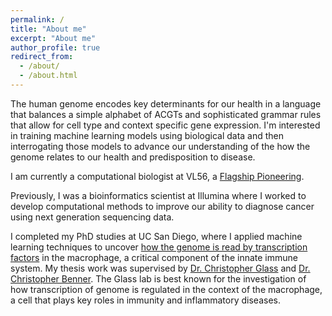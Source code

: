```yaml
---
permalink: /
title: "About me"
excerpt: "About me"
author_profile: true
redirect_from: 
  - /about/
  - /about.html
---
```


The human genome encodes key determinants for our health in a language that balances a simple alphabet of ACGTs and sophisticated grammar rules that allow for cell type and context specific gene expression. I'm interested in training machine learning models using biological data and then interrogating those models to advance our understanding of the how the genome relates to our health and predisposition to disease.

I am currently a computational biologist at VL56, a [Flagship Pioneering](https://www.flagshippioneering.com).

Previously, I was a bioinformatics scientist at Illumina where I worked to develop computational methods to improve our ability to diagnose cancer using next generation sequencing data.

I completed my PhD studies at UC San Diego, where I applied machine learning techniques to uncover [how the genome is read by transcription factors]([https://www.nature.com/articles/s41467-018-08236-0]) in the macrophage, a critical component of the innate immune system. My thesis work was supervised by [Dr. Christopher Glass](http://cmm.ucsd.edu/glass/glasslab/about.html) and [Dr. Christopher Benner](http://homer.ucsd.edu/BennerLab/). The Glass lab is best known for the investigation of how transcription of genome is regulated in the context of the macrophage, a cell that plays key roles in immunity and inflammatory diseases.
